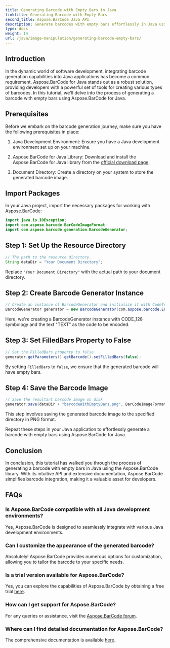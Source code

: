 ```yaml
---
title: Generating Barcode with Empty Bars in Java
linktitle: Generating Barcode with Empty Bars
second_title: Aspose.BarCode Java API
description: Generate barcodes with empty bars effortlessly in Java using Aspose.BarCode. Customize appearance and integrate seamlessly. Explore the tutorial now!
type: docs
weight: 14
url: /java/image-manipulation/generating-barcode-empty-bars/
---
```


## Introduction

In the dynamic world of software development, integrating barcode generation capabilities into Java applications has become a common requirement. Aspose.BarCode for Java stands out as a robust solution, providing developers with a powerful set of tools for creating various types of barcodes. In this tutorial, we'll delve into the process of generating a barcode with empty bars using Aspose.BarCode for Java.

## Prerequisites

Before we embark on the barcode generation journey, make sure you have the following prerequisites in place:

1. Java Development Environment: Ensure you have a Java development environment set up on your machine.

2. Aspose.BarCode for Java Library: Download and install the Aspose.BarCode for Java library from the [official download page](https://releases.aspose.com/barcode/java/).

3. Document Directory: Create a directory on your system to store the generated barcode image.

## Import Packages

In your Java project, import the necessary packages for working with Aspose.BarCode:

```java
import java.io.IOException;
import com.aspose.barcode.BarCodeImageFormat;
import com.aspose.barcode.generation.BarcodeGenerator;
```

## Step 1: Set Up the Resource Directory

```java
// The path to the resource directory.
String dataDir = "Your Document Directory";
```

Replace `"Your Document Directory"` with the actual path to your document directory.

## Step 2: Create Barcode Generator Instance

```java
// Create an instance of BarcodeGenerator and initialize it with CodeText and Symbology
BarcodeGenerator generator = new BarcodeGenerator(com.aspose.barcode.EncodeTypes.CODE_128, "TEXT");
```

Here, we're creating a BarcodeGenerator instance with CODE_128 symbology and the text "TEXT" as the code to be encoded.

## Step 3: Set FilledBars Property to False

```java
// Set the FilledBars property to false
generator.getParameters().getBarcode().setFilledBars(false);
```

By setting `FilledBars` to `false`, we ensure that the generated barcode will have empty bars.

## Step 4: Save the Barcode Image

```java
// Save the resultant barcode image on disk
generator.save(dataDir + "barcodeWithEmptyBars.png", BarCodeImageFormat.PNG);
```

This step involves saving the generated barcode image to the specified directory in PNG format.

Repeat these steps in your Java application to effortlessly generate a barcode with empty bars using Aspose.BarCode for Java.

## Conclusion

In conclusion, this tutorial has walked you through the process of generating a barcode with empty bars in Java using the Aspose.BarCode library. With its intuitive API and extensive documentation, Aspose.BarCode simplifies barcode integration, making it a valuable asset for developers.

## FAQs

### Is Aspose.BarCode compatible with all Java development environments?
Yes, Aspose.BarCode is designed to seamlessly integrate with various Java development environments.

### Can I customize the appearance of the generated barcode?
Absolutely! Aspose.BarCode provides numerous options for customization, allowing you to tailor the barcode to your specific needs.

### Is a trial version available for Aspose.BarCode?
Yes, you can explore the capabilities of Aspose.BarCode by obtaining a free trial [here](https://releases.aspose.com/).

### How can I get support for Aspose.BarCode?
For any queries or assistance, visit the [Aspose.BarCode forum](https://forum.aspose.com/c/barcode/13).

### Where can I find detailed documentation for Aspose.BarCode?
The comprehensive documentation is available [here](https://reference.aspose.com/barcode/java/).
